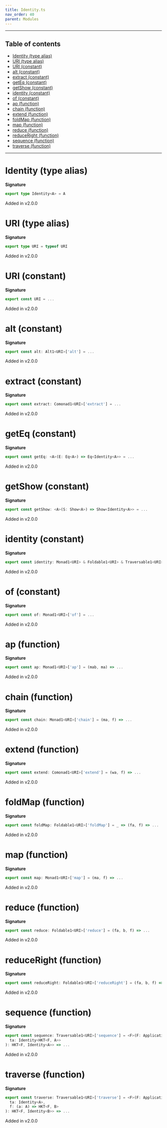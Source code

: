 ```yaml
---
title: Identity.ts
nav_order: 40
parent: Modules
---
```


---

<h2 class="text-delta">Table of contents</h2>

- [Identity (type alias)](#identity-type-alias)
- [URI (type alias)](#uri-type-alias)
- [URI (constant)](#uri-constant)
- [alt (constant)](#alt-constant)
- [extract (constant)](#extract-constant)
- [getEq (constant)](#geteq-constant)
- [getShow (constant)](#getshow-constant)
- [identity (constant)](#identity-constant)
- [of (constant)](#of-constant)
- [ap (function)](#ap-function)
- [chain (function)](#chain-function)
- [extend (function)](#extend-function)
- [foldMap (function)](#foldmap-function)
- [map (function)](#map-function)
- [reduce (function)](#reduce-function)
- [reduceRight (function)](#reduceright-function)
- [sequence (function)](#sequence-function)
- [traverse (function)](#traverse-function)

---

# Identity (type alias)

**Signature**

```ts
export type Identity<A> = A
```

Added in v2.0.0

# URI (type alias)

**Signature**

```ts
export type URI = typeof URI
```

Added in v2.0.0

# URI (constant)

**Signature**

```ts
export const URI = ...
```

Added in v2.0.0

# alt (constant)

**Signature**

```ts
export const alt: Alt1<URI>['alt'] = ...
```

Added in v2.0.0

# extract (constant)

**Signature**

```ts
export const extract: Comonad1<URI>['extract'] = ...
```

Added in v2.0.0

# getEq (constant)

**Signature**

```ts
export const getEq: <A>(E: Eq<A>) => Eq<Identity<A>> = ...
```

Added in v2.0.0

# getShow (constant)

**Signature**

```ts
export const getShow: <A>(S: Show<A>) => Show<Identity<A>> = ...
```

Added in v2.0.0

# identity (constant)

**Signature**

```ts
export const identity: Monad1<URI> & Foldable1<URI> & Traversable1<URI> & Alt1<URI> & Comonad1<URI> & ChainRec1<URI> = ...
```

Added in v2.0.0

# of (constant)

**Signature**

```ts
export const of: Monad1<URI>['of'] = ...
```

Added in v2.0.0

# ap (function)

**Signature**

```ts
export const ap: Monad1<URI>['ap'] = (mab, ma) => ...
```

Added in v2.0.0

# chain (function)

**Signature**

```ts
export const chain: Monad1<URI>['chain'] = (ma, f) => ...
```

Added in v2.0.0

# extend (function)

**Signature**

```ts
export const extend: Comonad1<URI>['extend'] = (wa, f) => ...
```

Added in v2.0.0

# foldMap (function)

**Signature**

```ts
export const foldMap: Foldable1<URI>['foldMap'] = _ => (fa, f) => ...
```

Added in v2.0.0

# map (function)

**Signature**

```ts
export const map: Monad1<URI>['map'] = (ma, f) => ...
```

Added in v2.0.0

# reduce (function)

**Signature**

```ts
export const reduce: Foldable1<URI>['reduce'] = (fa, b, f) => ...
```

Added in v2.0.0

# reduceRight (function)

**Signature**

```ts
export const reduceRight: Foldable1<URI>['reduceRight'] = (fa, b, f) => ...
```

Added in v2.0.0

# sequence (function)

**Signature**

```ts
export const sequence: Traversable1<URI>['sequence'] = <F>(F: Applicative<F>) => <A>(
  ta: Identity<HKT<F, A>>
): HKT<F, Identity<A>> => ...
```

Added in v2.0.0

# traverse (function)

**Signature**

```ts
export const traverse: Traversable1<URI>['traverse'] = <F>(F: Applicative<F>) => <A, B>(
  ta: Identity<A>,
  f: (a: A) => HKT<F, B>
): HKT<F, Identity<B>> => ...
```

Added in v2.0.0
